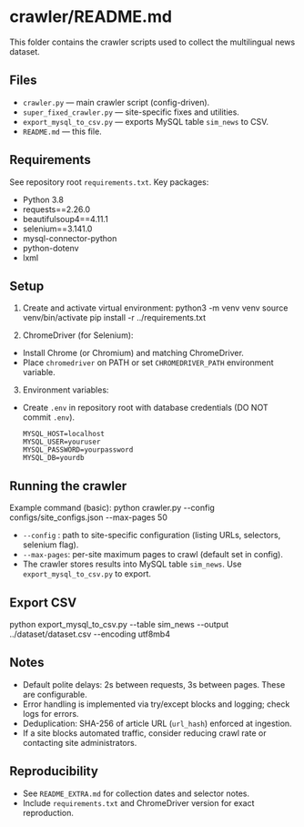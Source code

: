 # crawler/README.md

This folder contains the crawler scripts used to collect the multilingual news dataset.

## Files
- `crawler.py` — main crawler script (config-driven).
- `super_fixed_crawler.py` — site-specific fixes and utilities.
- `export_mysql_to_csv.py` — exports MySQL table `sim_news` to CSV.
- `README.md` — this file.

## Requirements
See repository root `requirements.txt`. Key packages:
- Python 3.8
- requests==2.26.0
- beautifulsoup4==4.11.1
- selenium==3.141.0
- mysql-connector-python
- python-dotenv
- lxml

## Setup

1. Create and activate virtual environment:
python3 -m venv venv
source venv/bin/activate
pip install -r ../requirements.txt


2. ChromeDriver (for Selenium):
- Install Chrome (or Chromium) and matching ChromeDriver.
- Place `chromedriver` on PATH or set `CHROMEDRIVER_PATH` environment variable.

3. Environment variables:
- Create `.env` in repository root with database credentials (DO NOT commit `.env`).
  ```
  MYSQL_HOST=localhost
  MYSQL_USER=youruser
  MYSQL_PASSWORD=yourpassword
  MYSQL_DB=yourdb
  ```

## Running the crawler

Example command (basic):
python crawler.py --config configs/site_configs.json --max-pages 50


- `--config` : path to site-specific configuration (listing URLs, selectors, selenium flag).
- `--max-pages`: per-site maximum pages to crawl (default set in config).
- The crawler stores results into MySQL table `sim_news`. Use `export_mysql_to_csv.py` to export.

## Export CSV
python export_mysql_to_csv.py --table sim_news --output ../dataset/dataset.csv --encoding utf8mb4


## Notes
- Default polite delays: 2s between requests, 3s between pages. These are configurable.
- Error handling is implemented via try/except blocks and logging; check logs for errors.
- Deduplication: SHA-256 of article URL (`url_hash`) enforced at ingestion.
- If a site blocks automated traffic, consider reducing crawl rate or contacting site administrators.

## Reproducibility
- See `README_EXTRA.md` for collection dates and selector notes.
- Include `requirements.txt` and ChromeDriver version for exact reproduction.
